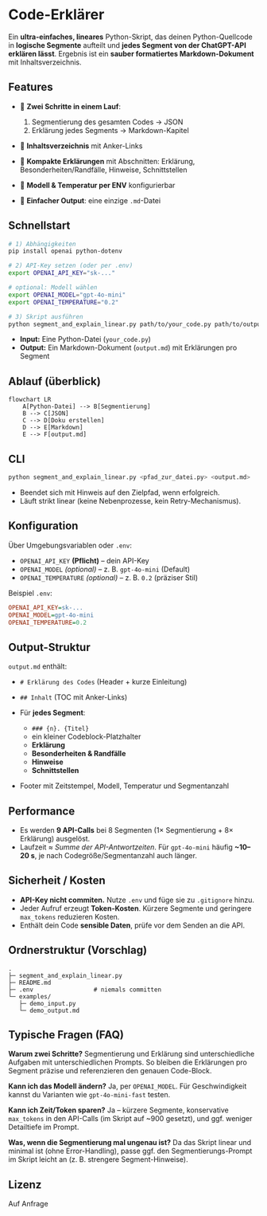# Code-Erklärer

Ein **ultra-einfaches, lineares** Python-Skript, das deinen Python-Quellcode in **logische Segmente** aufteilt und **jedes Segment von der ChatGPT-API erklären lässt**. Ergebnis ist ein **sauber formatiertes Markdown-Dokument** mit Inhaltsverzeichnis.

## Features

* 🔀 **Zwei Schritte in einem Lauf**:

  1. Segmentierung des gesamten Codes → JSON
  2. Erklärung jedes Segments → Markdown-Kapitel
* 🧭 **Inhaltsverzeichnis** mit Anker-Links
* 🧱 **Kompakte Erklärungen** mit Abschnitten: Erklärung, Besonderheiten/Randfälle, Hinweise, Schnittstellen
* 🧩 **Modell & Temperatur per ENV** konfigurierbar
* 📝 **Einfacher Output**: eine einzige `.md`-Datei

## Schnellstart

```bash
# 1) Abhängigkeiten
pip install openai python-dotenv

# 2) API-Key setzen (oder per .env)
export OPENAI_API_KEY="sk-..."

# optional: Modell wählen
export OPENAI_MODEL="gpt-4o-mini"
export OPENAI_TEMPERATURE="0.2"

# 3) Skript ausführen
python segment_and_explain_linear.py path/to/your_code.py path/to/output.md
```

* **Input:** Eine Python-Datei (`your_code.py`)
* **Output:** Ein Markdown-Dokument (`output.md`) mit Erklärungen pro Segment

## Ablauf (überblick)

```mermaid
flowchart LR
    A[Python-Datei] --> B[Segmentierung]
    B --> C[JSON]
    C --> D[Doku erstellen]
    D --> E[Markdown]
    E --> F[output.md]
```

## CLI

```bash
python segment_and_explain_linear.py <pfad_zur_datei.py> <output.md>
```

* Beendet sich mit Hinweis auf den Zielpfad, wenn erfolgreich.
* Läuft strikt linear (keine Nebenprozesse, kein Retry-Mechanismus).

## Konfiguration

Über Umgebungsvariablen oder `.env`:

* `OPENAI_API_KEY` **(Pflicht)** – dein API-Key
* `OPENAI_MODEL` *(optional)* – z. B. `gpt-4o-mini` (Default)
* `OPENAI_TEMPERATURE` *(optional)* – z. B. `0.2` (präziser Stil)

Beispiel `.env`:

```ini
OPENAI_API_KEY=sk-...
OPENAI_MODEL=gpt-4o-mini
OPENAI_TEMPERATURE=0.2
```

## Output-Struktur

`output.md` enthält:

* `# Erklärung des Codes` (Header + kurze Einleitung)
* `## Inhalt` (TOC mit Anker-Links)
* Für **jedes Segment**:

  * `### {n}. {Titel}`
  * ein kleiner Codeblock-Platzhalter
  * **Erklärung**
  * **Besonderheiten & Randfälle**
  * **Hinweise**
  * **Schnittstellen**
* Footer mit Zeitstempel, Modell, Temperatur und Segmentanzahl

## Performance

* Es werden **9 API-Calls** bei 8 Segmenten (1× Segmentierung + 8× Erklärung) ausgelöst.
* Laufzeit ≈ *Summe der API-Antwortzeiten*. Für `gpt-4o-mini` häufig **~10–20 s**, je nach Codegröße/Segmentanzahl auch länger.

## Sicherheit / Kosten

* **API-Key nicht commiten.** Nutze `.env` und füge sie zu `.gitignore` hinzu.
* Jeder Aufruf erzeugt **Token-Kosten**. Kürzere Segmente und geringere `max_tokens` reduzieren Kosten.
* Enthält dein Code **sensible Daten**, prüfe vor dem Senden an die API.

## Ordnerstruktur (Vorschlag)

```
.
├─ segment_and_explain_linear.py
├─ README.md
├─ .env                 # niemals committen
└─ examples/
   ├─ demo_input.py
   └─ demo_output.md
```

## Typische Fragen (FAQ)

**Warum zwei Schritte?**
Segmentierung und Erklärung sind unterschiedliche Aufgaben mit unterschiedlichen Prompts. So bleiben die Erklärungen pro Segment präzise und referenzieren den genauen Code-Block.

**Kann ich das Modell ändern?**
Ja, per `OPENAI_MODEL`. Für Geschwindigkeit kannst du Varianten wie `gpt-4o-mini-fast` testen.

**Kann ich Zeit/Token sparen?**
Ja – kürzere Segmente, konservative `max_tokens` in den API-Calls (im Skript auf ~900 gesetzt), und ggf. weniger Detailtiefe im Prompt.

**Was, wenn die Segmentierung mal ungenau ist?**
Da das Skript linear und minimal ist (ohne Error-Handling), passe ggf. den Segmentierungs-Prompt im Skript leicht an (z. B. strengere Segment-Hinweise).

## Lizenz

Auf Anfrage

